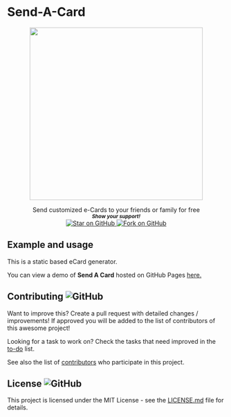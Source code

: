 # Send-A-Card
 
<p align="center">
  <img height="400" src="https://uxwing.com/wp-content/themes/uxwing/download/communication-chat-call/mail-send-icon.png" />
</p>
                                                                     


   <p align="center">
      Send customized e-Cards to your friends or family for free
  
  <br>
  <small> <b><i>Show your support!</i> </b></small>
  <br>
   <a href="https://github.com/MarketingPipeline/Markdown-Tag">
    <img title="Star on GitHub" src="https://img.shields.io/github/stars/MarketingPipeline/Markdown-Tag.svg?style=social&label=Star">
  </a>
  <a href="https://github.com/MarketingPipeline/Markdown-Tag/fork">
    <img title="Fork on GitHub" src="https://img.shields.io/github/forks/MarketingPipeline/Markdown-Tag.svg?style=social&label=Fork">
  </a>
   </p>  





## Example and usage

This is a static based eCard generator. 

You can view a demo of <b>Send A Card</b> hosted on GitHub Pages [here.](https://marketingpipeline.github.io/Markdown-Tag)

## Contributing ![GitHub](https://img.shields.io/github/contributors/MarketingPipeline/Markdown-Tag)

Want to improve this? Create a pull request with detailed changes / improvements! If approved you will be added to the list of contributors of this awesome project!


Looking for a task to work on? Check the tasks that need improved in the [to-do](https://github.com/MarketingPipeline/Markdown-Tag/blob/main/to-do.md) list.


See also the list of
[contributors](https://github.com/MarketingPipeline/Markdown-Tag/graphs/contributors) who
participate in this project.

## License ![GitHub](https://img.shields.io/github/license/MarketingPipeline/markdown-tag)

This project is licensed under the MIT License - see the
[LICENSE.md](https://github.com/MarketingPipeline/Markdown-Tag/blob/main/LICENSE) file for
details. 
